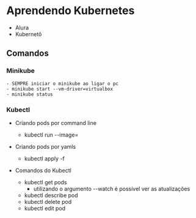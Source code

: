 # Aprendendo Kubernetes 
 - Alura
 - Kubernetõ

## Comandos
### Minikube
	- SEMPRE iniciar o minikube ao ligar o pc
	- minikube start --vm-driver=virtualbox 
	- minikube status
### Kubectl
- Criando pods por command line
	- kubectl run <nome do pod> --image=<imagem do container>
	
- Criando pods por yamls
	- kubectl apply -f <nome do arquvio yaml>
	
- Comandos do Kubectl
	- kubectl get pods
	    - utilizando o argumento --watch é possível ver as atualizações
	- kubectl describe pod <nome do pod>
	- kubectl delete pod <nome do pod>
	- kubectl edit pod <nome do pod>
